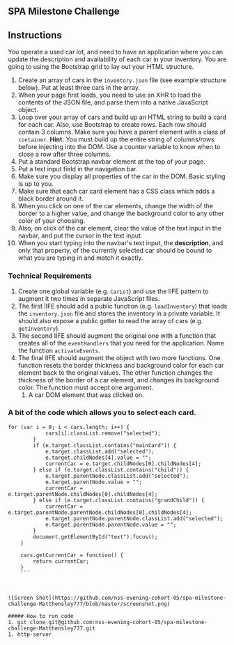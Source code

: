 
## SPA Milestone Challenge 

## Instructions

You operate a used car lot, and need to have an application where you can update the description and availability of each car in your inventory. You are going to using the Bootstrap grid to lay out your HTML structure.


1. Create an array of cars in the `inventory.json` file (see example structure below). Put at least three cars in the array.
1. When your page first loads, you need to use an XHR to load the contents of the JSON file, and parse them into a native JavaScript object.
1. Loop over your array of cars and build up an HTML string to build a card for each car. Also, use Bootstrap to create rows. Each row should contain 3 columns. Make sure you have a parent element with a class of `container`. __Hint:__ You must build up the entire string of columns/rows before injecting into the DOM. Use a counter variable to know when to close a row after three columns.
1. Put a standard Bootstrap navbar element at the top of your page.
1. Put a text input field in the navigation bar.
1. Make sure you display all properties of the car in the DOM. Basic styling is up to you.
1. Make sure that each car card element has a CSS class which adds a black border around it.
1. When you click on one of the car elements, change the width of the border to a higher value, and change the background color to any other color of your choosing.
1. Also, on click of the car element, clear the value of the text input in the navbar, and put the cursor in the text input.
1. When you start typing into the navbar's text input, the **description**, and only that property, of the currently selected car should be bound to what you are typing in and match it exactly.

### Technical Requirements

1. Create one global variable (e.g. `CarLot`) and use the IIFE pattern to augment it two times in separate JavaScript files.
1. The first IIFE should add a public function (e.g. `loadInventory`) that loads the `inventory.json` file and stores the inventory in a private variable. It should also expose a public getter to read the array of cars (e.g. `getInventory`).
1. The second IIFE should augment the original one with a function that creates all of the `eventHandlers` that you need for the application. Name the function `activateEvents`.
1. The final IIFE should augment the object with two more functions. One function resets the border thickness and background color for each car element back to the original values. The other function changes the thickness of the border of a car element, and changes its background color. The function must accept one argument.
    1. A car DOM element that was clicked on.

### A bit of the code which allows you to select each card.

```
for (var i = 0; i < cars.length; i++) {
            cars[i].classList.remove("selected");
        }
        if (e.target.classList.contains("mainCard")) {
            e.target.classList.add("selected");
            e.target.childNodes[4].value = "";
            currentCar = e.target.childNodes[0].childNodes[4];
        } else if (e.target.classList.contains("child")) {
            e.target.parentNode.classList.add("selected");
            e.target.parentNode.value = "";
            currentCar = e.target.parentNode.childNodes[0].childNodes[4];
        } else if (e.target.classList.contains("grandChild")) {
            currentCar = e.target.parentNode.parentNode.childNodes[0].childNodes[4];
            e.target.parentNode.parentNode.classList.add("selected");
            e.target.parentNode.parentNode.value = "";
        }
        document.getElementById("text").focus();
    }

    cars.getCurrentCar = function() {
        return currentCar;
    }
    ```



![Screen Shot](https://github.com/nss-evening-cohort-05/spa-milestone-challenge-Matthensley777/blob/master/screenshot.png)

##### How to run code
1. git clone git@github.com:nss-evening-cohort-05/spa-milestone-challenge-Matthensley777.git
1. http-server
